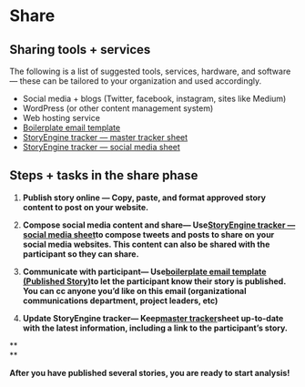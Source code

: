 # Share

## Sharing tools + services

The following is a list of suggested tools, services, hardware, and software — these can be tailored to your organization and used accordingly.

* Social media + blogs \(Twitter, facebook, instagram, sites like Medium\)
* WordPress \(or other content management system\)
* Web hosting service
* [Boilerplate email template](https://docs.google.com/document/d/1tCx5s-6B05lSf0hqZrH2C9yr4Nh6VLrZYzhNb9SzW0I/edit?usp=sharing)
* [StoryEngine tracker — master tracker sheet](https://docs.google.com/spreadsheets/d/1FVMHKgSiJJqT7Yq3QvWhvZkGJZ3M9wps5ZfSD-XN0wM/edit#gid=0&range=E:E)
* [StoryEngine tracker — social media sheet](https://docs.google.com/spreadsheets/d/1FVMHKgSiJJqT7Yq3QvWhvZkGJZ3M9wps5ZfSD-XN0wM/edit#gid=1256229332&range=C3)

## **Steps + tasks in the share phase**

1. **Publish story online — Copy, paste, and format approved story content to post on your website.**

2. **Compose social media content and share— Use**[**StoryEngine tracker — social media sheet**](https://docs.google.com/spreadsheets/d/1FVMHKgSiJJqT7Yq3QvWhvZkGJZ3M9wps5ZfSD-XN0wM/edit#gid=1256229332&range=C3)**to compose tweets and posts to share on your social media websites. This content can also be shared with the participant so they can share.**

3. **Communicate with participant— Use**[**boilerplate email template \(Published Story\)**](https://docs.google.com/document/d/1tCx5s-6B05lSf0hqZrH2C9yr4Nh6VLrZYzhNb9SzW0I/edit?usp=sharing)**to let the participant know their story is published. You can cc anyone you’d like on this email \(organizational communications department, project leaders, etc\)**

4. **Update StoryEngine tracker— Keep**[**master tracker**](https://docs.google.com/spreadsheets/d/1FVMHKgSiJJqT7Yq3QvWhvZkGJZ3M9wps5ZfSD-XN0wM/edit#gid=0&range=E:E)**sheet up-to-date with the latest information, including a link to the participant’s story.**

**    
**

**After you have published several stories, you are ready to start analysis!**

